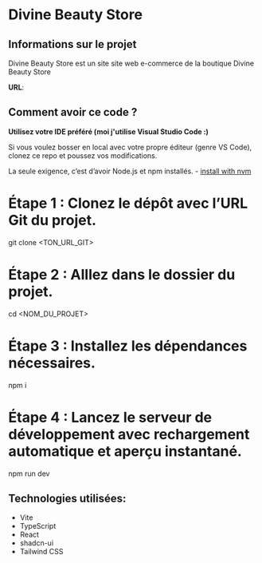 # Divine Beauty Store

## Informations sur le projet

Divine Beauty Store est un site site web e-commerce de la boutique Divine Beauty Store

**URL**: 

## Comment avoir ce code ?


**Utilisez votre IDE préféré (moi j'utilise Visual Studio Code :)**

Si vous voulez bosser en local avec votre propre éditeur (genre VS Code), clonez ce repo et poussez vos modifications.

La seule exigence, c’est d’avoir Node.js et npm installés. - [install with nvm](https://github.com/nvm-sh/nvm#installing-and-updating)



# Étape 1 : Clonez le dépôt avec l’URL Git du projet.
git clone <TON_URL_GIT>

# Étape 2 : Alllez dans le dossier du projet.
cd <NOM_DU_PROJET>

# Étape 3 : Installez les dépendances nécessaires.
npm i

# Étape 4 : Lancez le serveur de développement avec rechargement automatique et aperçu instantané.
npm run dev




## Technologies utilisées:

- Vite
- TypeScript
- React
- shadcn-ui
- Tailwind CSS



